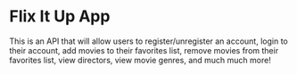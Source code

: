 # Flix It Up App

This is an API that will allow users to register/unregister an account, login to their account, add movies to their favorites list, remove movies from their favorites list, view directors, view movie genres, and much much more!

